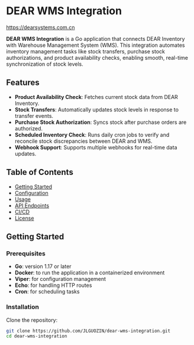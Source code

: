 # DEAR WMS Integration

https://dearsystems.com.cn

**DEAR WMS Integration** is a Go application that connects DEAR Inventory with Warehouse Management System (WMS). This integration automates inventory management tasks like stock transfers, purchase stock authorizations, and product availability checks, enabling smooth, real-time synchronization of stock levels.

## Features

- **Product Availability Check**: Fetches current stock data from DEAR Inventory.
- **Stock Transfers**: Automatically updates stock levels in response to transfer events.
- **Purchase Stock Authorization**: Syncs stock after purchase orders are authorized.
- **Scheduled Inventory Check**: Runs daily cron jobs to verify and reconcile stock discrepancies between DEAR and WMS.
- **Webhook Support**: Supports multiple webhooks for real-time data updates.

## Table of Contents

- [Getting Started](#getting-started)
- [Configuration](#configuration)
- [Usage](#usage)
- [API Endpoints](#api-endpoints)
- [CI/CD](#ci-cd)
- [License](#license)

## Getting Started

### Prerequisites

- **Go**: version 1.17 or later
- **Docker**: to run the application in a containerized environment
- **Viper**: for configuration management
- **Echo**: for handling HTTP routes
- **Cron**: for scheduling tasks

### Installation

Clone the repository:

```bash
git clone https://github.com/JLGUOZIN/dear-wms-integration.git
cd dear-wms-integration
